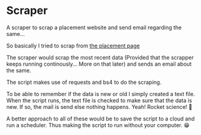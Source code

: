 # Scraper
A scraper to scrap a placement website and send email regarding the same...

So basically I tried to scrap from [the placement page](http://www.pvppcoe.ac.in/placement-notice)

The scraper would scrap the most recent data (Provided that the scrapper keeps running continously... More on that later) and sends an email about the same. 

The script makes use of requests and bs4 to do the scraping. 

To be able to remember if the data is new or old I simply created a text file. When the script runs, the text file is checked to make sure that the data is new. If so, the mail is send else nothing happens. Yeah! Rocket science! :rocket:

A better approach to all of these would be to save the script to a cloud and run a scheduler. Thus making the script to run without your computer. :grin:
